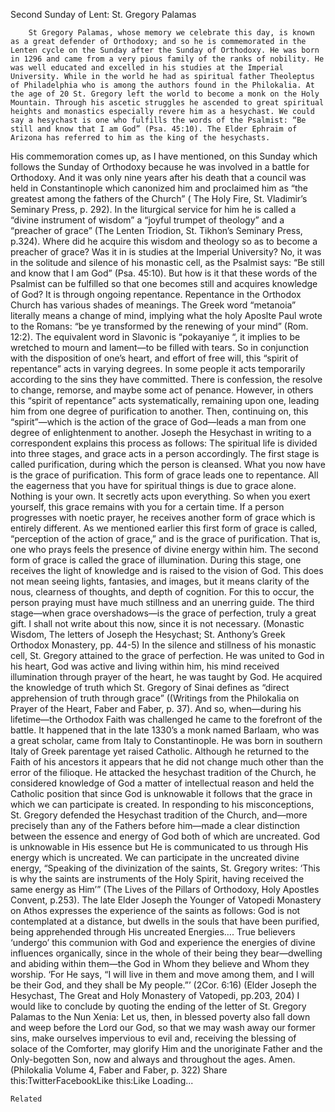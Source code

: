 Second Sunday of Lent: St. Gregory Palamas

		St Gregory Palamas, whose memory we celebrate this day, is known as a great defender of Orthodoxy; and so he is commemorated in the Lenten cycle on the Sunday after the Sunday of Orthodoxy. He was born in 1296 and came from a very pious family of the ranks of nobility. He was well educated and excelled in his studies at the Imperial University. While in the world he had as spiritual father Theoleptus of Philadelphia who is among the authors found in the Philokalia. At the age of 20 St. Gregory left the world to become a monk on the Holy Mountain. Through his ascetic struggles he ascended to great spiritual heights and monastics especially revere him as a hesychast. We could say a hesychast is one who fulfills the words of the Psalmist: “Be still and know that I am God” (Psa. 45:10). The Elder Ephraim of Arizona has referred to him as the king of the hesychasts.
His commemoration comes up, as I have mentioned, on this Sunday which follows the Sunday of Orthodoxy because he was involved in a battle for Orthodoxy. And it was only nine years after his death that a council was held in Constantinople which canonized him and proclaimed him as “the greatest among the fathers of the Church” ( The Holy Fire, St. Vladimir’s Seminary Press, p. 292). In the liturgical service for him he is called a “divine instrument of wisdom” a “joyful trumpet of theology” and a “preacher of grace” (The Lenten Triodion, St. Tikhon’s Seminary Press, p.324). Where did he acquire this wisdom and theology so as to become a preacher of grace? Was it in is studies at the Imperial University? No, it was in the solitude and silence of his monastic cell, as the Psalmist says: “Be still and know that I am God” (Psa. 45:10).
But how is it that these words of the Psalmist can be fulfilled so that one becomes still and acquires knowledge of God? It is through ongoing repentance. Repentance in the Orthodox Church has various shades of meanings. The Greek word “metanoia” literally means a change of mind, implying what the holy Aposlte Paul wrote to the Romans: “be ye transformed by the renewing of your mind” (Rom. 12:2). The equivalent word in Slavonic is “pokayaniye “, it implies to be wretched to mourn and lament—to be filled with tears. So in conjunction with the disposition of one’s heart, and effort of free will, this “spirit of repentance” acts in varying degrees. In some people it acts temporarily according to the sins they have committed. There is confession, the resolve to change, remorse, and maybe some act of penance. However, in others this “spirit of repentance” acts systematically, remaining upon one, leading him from one degree of purification to another. Then, continuing on, this “spirit”—which is the action of the grace of God—leads a man from one degree of enlightenment to another.
Joseph the Hesychast in writing to a correspondent explains this process as follows:
The spiritual life is divided into three stages, and grace acts in a person accordingly. The first stage is called purification, during which the person is cleansed. What you now have is the grace of purification. This form of grace leads one to repentance. All the eagerness that you have for spiritual things is due to grace alone. Nothing is your own. It secretly acts upon everything. So when you exert yourself, this grace remains with you for a certain time. If a person progresses with noetic prayer, he receives another form of grace which is entirely different.
As we mentioned earlier this first form of grace is called, “perception of the action of grace,” and is the grace of purification. That is, one who prays feels the presence of divine energy within him.
The second form of grace is called the grace of illumination. During this stage, one receives the light of knowledge and is raised to the vision of God. This does not mean seeing lights, fantasies, and images, but it means clarity of the nous, clearness of thoughts, and depth of cognition. For this to occur, the person praying must have much stillness and an unerring guide.
The third stage—when grace overshadows—is the grace of perfection, truly a great gift. I shall not write about this now, since it is not necessary. (Monastic Wisdom, The letters of Joseph the Hesychast; St. Anthony’s Greek Orthodox Monastery, pp. 44-5)
In the silence and stillness of his monastic cell, St. Gregory attained to the grace of perfection. He was united to God in his heart, God was active and living within him, his mind received illumination through prayer of the heart, he was taught by God. He acquired the knowledge of truth which St. Gregory of Sinai defines as “direct apprehension of truth through grace” ((Writings from the Philokalia on Prayer of the Heart, Faber and Faber, p. 37). And so, when—during his lifetime—the Orthodox Faith was challenged he came to the forefront of the battle.
It happened that in the late 1330’s a monk named Barlaam, who was a great scholar, came from Italy to Constantinople. He was born in southern Italy of Greek parentage yet raised Catholic. Although he returned to the Faith of his ancestors it appears that he did not change much other than the error of the filioque. He attacked the hesychast tradition of the Church, he considered knowledge of God a matter of intellectual reason and held the Catholic position that since God is unknowable it follows that the grace in which we can participate is created. In responding to his misconceptions, St. Gregory defended the Hesychast tradition of the Church, and—more precisely than any of the Fathers before him—made a clear distinction between the essence and energy of God both of which are uncreated. God is unknowable in His essence but He is communicated to us through His energy which is uncreated. We can participate in the uncreated divine energy, “Speaking of the divinization of the saints, St. Gregory writes: ‘This is why the saints are instruments of the Holy Spirit, having received the same energy as Him’” (The Lives of the Pillars of Orthodoxy, Holy Apostles Convent, p.253). The late Elder Joseph the Younger of Vatopedi Monastery on Athos expresses the experience of the saints as follows:
God is not contemplated at a distance, but dwells in the souls that have been purified, being apprehended through His uncreated Energies….
True believers ‘undergo’ this communion with God and experience the energies of divine influences organically, since in the whole of their being they bear—dwelling and abiding within them—the God in Whom they believe and Whom they worship. ‘For He says, “I will live in them and move among them, and I will be their God, and they shall be My people.”’ (2Cor. 6:16) (Elder Joseph the Hesychast, The Great and Holy Monastery of Vatopedi, pp.203, 204)
I would like to conclude by quoting the ending of the letter of St. Gregory Palamas to the Nun Xenia:
Let us, then, in blessed poverty also fall down and weep before the Lord our God, so that we may wash away our former sins, make ourselves impervious to evil and, receiving the blessing of solace of the Comforter, may glorify Him and the unoriginate Father and the Only-begotten Son, now and always and throughout the ages. Amen. (Philokalia Volume 4, Faber and Faber, p. 322)
Share this:TwitterFacebookLike this:Like Loading...

	Related
			